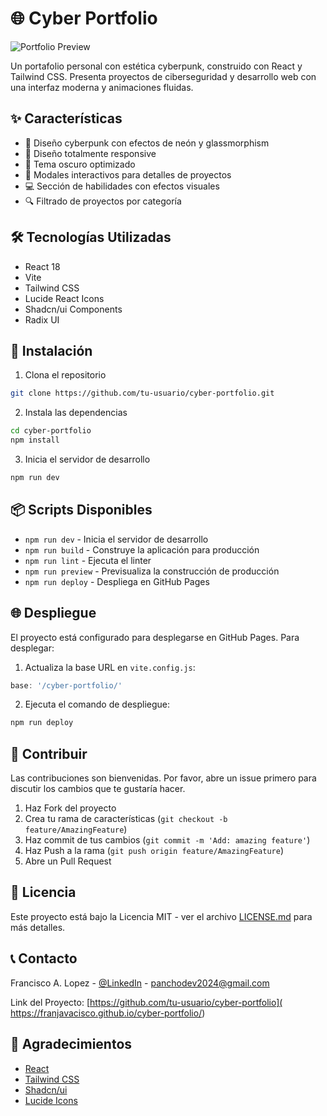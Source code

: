 # 🌐 Cyber Portfolio

![Portfolio Preview](public/project7.jpg)

Un portafolio personal con estética cyberpunk, construido con React y Tailwind CSS. Presenta proyectos de ciberseguridad y desarrollo web con una interfaz moderna y animaciones fluidas.

## ✨ Características

- 🎨 Diseño cyberpunk con efectos de neón y glassmorphism
- 📱 Diseño totalmente responsive
- 🌙 Tema oscuro optimizado
- 🎯 Modales interactivos para detalles de proyectos
- 💻 Sección de habilidades con efectos visuales
- 🔍 Filtrado de proyectos por categoría

## 🛠 Tecnologías Utilizadas

- React 18
- Vite
- Tailwind CSS
- Lucide React Icons
- Shadcn/ui Components
- Radix UI

## 🚀 Instalación

1. Clona el repositorio
```bash
git clone https://github.com/tu-usuario/cyber-portfolio.git
```

2. Instala las dependencias
```bash
cd cyber-portfolio
npm install
```

3. Inicia el servidor de desarrollo
```bash
npm run dev
```

## 📦 Scripts Disponibles

- `npm run dev` - Inicia el servidor de desarrollo
- `npm run build` - Construye la aplicación para producción
- `npm run lint` - Ejecuta el linter
- `npm run preview` - Previsualiza la construcción de producción
- `npm run deploy` - Despliega en GitHub Pages


## 🌐 Despliegue

El proyecto está configurado para desplegarse en GitHub Pages. Para desplegar:

1. Actualiza la base URL en `vite.config.js`:
```javascript
base: '/cyber-portfolio/'
```

2. Ejecuta el comando de despliegue:
```bash
npm run deploy
```

## 🤝 Contribuir

Las contribuciones son bienvenidas. Por favor, abre un issue primero para discutir los cambios que te gustaría hacer.

1. Haz Fork del proyecto
2. Crea tu rama de características (`git checkout -b feature/AmazingFeature`)
3. Haz commit de tus cambios (`git commit -m 'Add: amazing feature'`)
4. Haz Push a la rama (`git push origin feature/AmazingFeature`)
5. Abre un Pull Request

## 📄 Licencia

Este proyecto está bajo la Licencia MIT - ver el archivo [LICENSE.md](LICENSE.md) para más detalles.

## 📞 Contacto

Francisco A. Lopez - [@LinkedIn](https://www.linkedin.com/in/francisco-lopez-cl/) - panchodev2024@gmail.com

Link del Proyecto: [https://github.com/tu-usuario/cyber-portfolio]( https://franjavacisco.github.io/cyber-portfolio/)

## 🙏 Agradecimientos

- [React](https://reactjs.org/)
- [Tailwind CSS](https://tailwindcss.com/)
- [Shadcn/ui](https://ui.shadcn.com/)
- [Lucide Icons](https://lucide.dev/)
